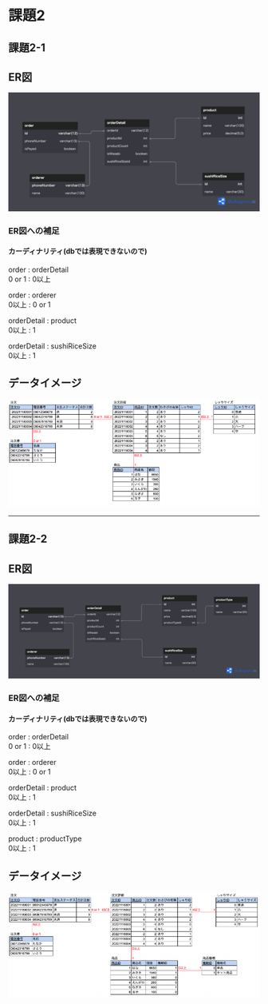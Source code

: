 # 課題2
## 課題2-1
## ER図
![ER図](ans02-01_sushi_order_ER.png)
### ER図への補足
####  カーディナリティ(dbでは表現できないので)
order : orderDetail  
0 or 1 : 0以上

order : orderer  
0以上 : 0 or 1

orderDetail : product  
0以上 : 1

orderDetail : sushiRiceSize  
0以上 : 1

## データイメージ
![データイメージ](ans02-01_snapshot002.png)

***

## 課題2-2
## ER図
![ER図](ans02-02_sushi_order_ER.png)
### ER図への補足
####  カーディナリティ(dbでは表現できないので)
order : orderDetail  
0 or 1 : 0以上

order : orderer  
0以上 : 0 or 1

orderDetail : product  
0以上 : 1

orderDetail : sushiRiceSize  
0以上 : 1

product : productType  
0以上 : 1

## データイメージ
![データイメージ](ans02-02_snapshot002.png)


